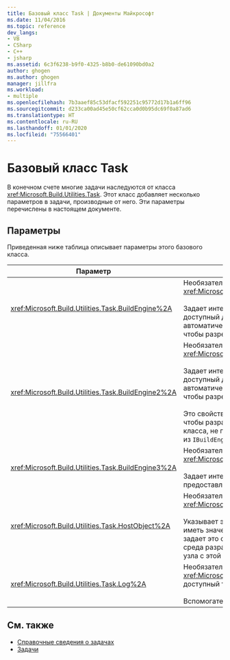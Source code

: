```yaml
---
title: Базовый класс Task | Документы Майкрософт
ms.date: 11/04/2016
ms.topic: reference
dev_langs:
- VB
- CSharp
- C++
- jsharp
ms.assetid: 6c3f6238-b9f0-4325-b8b0-de61090bd0a2
author: ghogen
ms.author: ghogen
manager: jillfra
ms.workload:
- multiple
ms.openlocfilehash: 7b3aaef85c53dfacf592251c95772d17b1a6ff96
ms.sourcegitcommit: d233ca00ad45e50cf62cca0d0b95dc69f0a87ad6
ms.translationtype: HT
ms.contentlocale: ru-RU
ms.lasthandoff: 01/01/2020
ms.locfileid: "75566401"
---
```

# <a name="task-base-class"></a>Базовый класс Task
В конечном счете многие задачи наследуются от класса <xref:Microsoft.Build.Utilities.Task>. Этот класс добавляет несколько параметров в задачи, производные от него. Эти параметры перечислены в настоящем документе.

## <a name="parameters"></a>Параметры
 Приведенная ниже таблица описывает параметры этого базового класса.

|Параметр|Описание|
|---------------|-----------------|
|<xref:Microsoft.Build.Utilities.Task.BuildEngine%2A>|Необязательный параметр <xref:Microsoft.Build.Framework.IBuildEngine>.<br /><br /> Задает интерфейс подсистемы сборки, доступный для задач. Подсистема сборки автоматически устанавливает этот параметр, чтобы разрешить задачам обратный вызов.|
|<xref:Microsoft.Build.Utilities.Task.BuildEngine2%2A>|Необязательный параметр <xref:Microsoft.Build.Framework.IBuildEngine2>.<br /><br /> Задает интерфейс подсистемы сборки, доступный для задач. Подсистема сборки автоматически устанавливает этот параметр, чтобы разрешить задачам обратный вызов.<br /><br /> Это свойство предусмотрено для удобства, чтобы разработчикам, наследующим из этого класса, не приходилось приводить значение из `IBuildEngine` в `IBuildEngine2`.|
|<xref:Microsoft.Build.Utilities.Task.BuildEngine3%2A>|Необязательный параметр <xref:Microsoft.Build.Framework.IBuildEngine3>.<br /><br /> Задает интерфейс подсистемы сборки, предоставляемый узлом.|
|<xref:Microsoft.Build.Utilities.Task.HostObject%2A>|Необязательный параметр <xref:Microsoft.Build.Framework.ITaskHost>.<br /><br /> Указывает экземпляр объекта узла (может иметь значение null). Подсистема сборки задает это свойство, если интегрированная среда разработки узла связывает объект узла с этой конкретной задачей.|
|<xref:Microsoft.Build.Utilities.Task.Log%2A>|Необязательный параметр <xref:Microsoft.Build.Utilities.TaskLoggingHelper>, доступный только для чтения.<br /><br /> Вспомогательный объект ведения журнала.|

## <a name="see-also"></a>См. также
- [Справочные сведения о задачах](../msbuild/msbuild-task-reference.md)
- [Задачи](../msbuild/msbuild-tasks.md)
